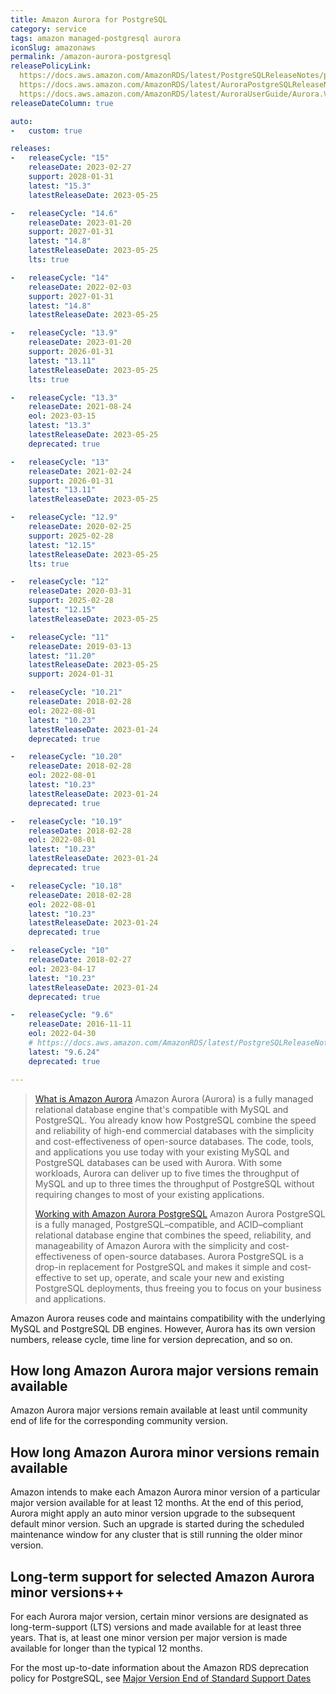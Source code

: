 ```yaml
---
title: Amazon Aurora for PostgreSQL
category: service
tags: amazon managed-postgresql aurora
iconSlug: amazonaws
permalink: /amazon-aurora-postgresql
releasePolicyLink:
  https://docs.aws.amazon.com/AmazonRDS/latest/PostgreSQLReleaseNotes/postgresql-release-calendar.html
  https://docs.aws.amazon.com/AmazonRDS/latest/AuroraPostgreSQLReleaseNotes/AuroraPostgreSQL.Updates.html
  https://docs.aws.amazon.com/AmazonRDS/latest/AuroraUserGuide/Aurora.VersionPolicy.html#Aurora.VersionPolicy.MajorVersionLifetime
releaseDateColumn: true

auto:
-   custom: true

releases:
-   releaseCycle: "15"
    releaseDate: 2023-02-27
    support: 2028-01-31
    latest: "15.3"
    latestReleaseDate: 2023-05-25

-   releaseCycle: "14.6"
    releaseDate: 2023-01-20
    support: 2027-01-31
    latest: "14.8"
    latestReleaseDate: 2023-05-25
    lts: true

-   releaseCycle: "14"
    releaseDate: 2022-02-03
    support: 2027-01-31
    latest: "14.8"
    latestReleaseDate: 2023-05-25

-   releaseCycle: "13.9"
    releaseDate: 2023-01-20
    support: 2026-01-31
    latest: "13.11"
    latestReleaseDate: 2023-05-25
    lts: true

-   releaseCycle: "13.3"
    releaseDate: 2021-08-24
    eol: 2023-03-15
    latest: "13.3"
    latestReleaseDate: 2023-05-25
    deprecated: true

-   releaseCycle: "13"
    releaseDate: 2021-02-24
    support: 2026-01-31
    latest: "13.11"
    latestReleaseDate: 2023-05-25

-   releaseCycle: "12.9"
    releaseDate: 2020-02-25
    support: 2025-02-28
    latest: "12.15"
    latestReleaseDate: 2023-05-25
    lts: true

-   releaseCycle: "12"
    releaseDate: 2020-03-31
    support: 2025-02-28
    latest: "12.15"
    latestReleaseDate: 2023-05-25

-   releaseCycle: "11"
    releaseDate: 2019-03-13
    latest: "11.20"
    latestReleaseDate: 2023-05-25
    support: 2024-01-31

-   releaseCycle: "10.21"
    releaseDate: 2018-02-28
    eol: 2022-08-01
    latest: "10.23"
    latestReleaseDate: 2023-01-24
    deprecated: true

-   releaseCycle: "10.20"
    releaseDate: 2018-02-28
    eol: 2022-08-01
    latest: "10.23"
    latestReleaseDate: 2023-01-24
    deprecated: true

-   releaseCycle: "10.19"
    releaseDate: 2018-02-28
    eol: 2022-08-01
    latest: "10.23"
    latestReleaseDate: 2023-01-24
    deprecated: true

-   releaseCycle: "10.18"
    releaseDate: 2018-02-28
    eol: 2022-08-01
    latest: "10.23"
    latestReleaseDate: 2023-01-24
    deprecated: true

-   releaseCycle: "10"
    releaseDate: 2018-02-27
    eol: 2023-04-17
    latest: "10.23"
    latestReleaseDate: 2023-01-24
    deprecated: true

-   releaseCycle: "9.6"
    releaseDate: 2016-11-11
    eol: 2022-04-30
    # https://docs.aws.amazon.com/AmazonRDS/latest/PostgreSQLReleaseNotes/postgresql-versions.html#postgresql-versions-version96
    latest: "9.6.24"
    deprecated: true

---
```


> [What is Amazon Aurora](https://docs.aws.amazon.com/AmazonRDS/latest/AuroraUserGuide/CHAP_AuroraOverview.html) Amazon Aurora (Aurora) is a fully managed relational database engine
> that's compatible with MySQL and PostgreSQL. You already know how PostgreSQL combine the speed and reliability of high-end commercial databases with the simplicity and
> cost-effectiveness of open-source databases. The code, tools, and applications you use today with your existing MySQL and PostgreSQL databases can be used with Aurora. With some workloads, Aurora can deliver up to five times the throughput of MySQL and up to three times the throughput of PostgreSQL without requiring changes to most of your existing applications.
>
> [Working with Amazon Aurora PostgreSQL](https://docs.aws.amazon.com/AmazonRDS/latest/AuroraUserGuide/Aurora.AuroraPostgreSQL.html) Amazon Aurora PostgreSQL is a fully managed, PostgreSQL–compatible, and ACID–compliant relational database engine that combines the speed, reliability, and manageability of Amazon Aurora with the simplicity and cost-effectiveness of
> open-source databases. Aurora PostgreSQL is a drop-in replacement for PostgreSQL and makes it simple and cost-effective to set up, operate, and scale your new and existing PostgreSQL deployments, thus freeing you to focus on your business and applications.

Amazon Aurora reuses code and maintains compatibility with the underlying MySQL and PostgreSQL DB engines.
However, Aurora has its own version numbers, release cycle, time line for version deprecation, and so on.

## How long Amazon Aurora major versions remain available
Amazon Aurora major versions remain available at least until community end of life for the corresponding community version.

## How long Amazon Aurora minor versions remain available
Amazon intends to make each Amazon Aurora minor version of a particular major version available for at least 12 months. At the end of this period, Aurora might apply an auto minor version upgrade to the subsequent default minor version. Such an upgrade is started during the scheduled maintenance window for any cluster that is still running the older minor version.

## Long-term support for selected Amazon Aurora minor versions++
For each Aurora major version, certain minor versions are designated as long-term-support (LTS) versions and made available for at least three years. That is, at least one minor version per major version is made available for longer than the typical 12 months.

For the most up-to-date information about the Amazon RDS deprecation policy for PostgreSQL, see
[Major Version End of Standard Support Dates](https://docs.aws.amazon.com/AmazonRDS/latest/AuroraUserGuide/Aurora.VersionPolicy.html#Aurora.VersionPolicy.MajorVersionLifetime)

